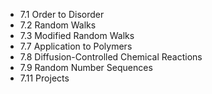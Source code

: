 - 7.1 Order to Disorder
- 7.2 Random Walks
- 7.3 Modified Random Walks
- 7.7 Application to Polymers
- 7.8 Diffusion-Controlled Chemical Reactions
- 7.9 Random Number Sequences
- 7.11 Projects
